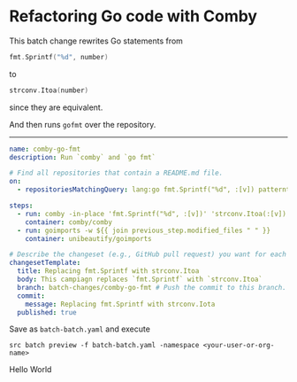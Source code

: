 # Refactoring Go code with Comby

This batch change rewrites Go statements from

```go
fmt.Sprintf("%d", number)
```

to

```go
strconv.Itoa(number)
```

since they are equivalent.

And then runs `gofmt` over the repository.

---

```yaml
name: comby-go-fmt
description: Run `comby` and `go fmt`

# Find all repositories that contain a README.md file.
on:
  - repositoriesMatchingQuery: lang:go fmt.Sprintf("%d", :[v]) patterntype:structural

steps:
  - run: comby -in-place 'fmt.Sprintf("%d", :[v])' 'strconv.Itoa(:[v])' ${{ join repository.search_result_paths " " }}
    container: comby/comby
  - run: goimports -w ${{ join previous_step.modified_files " " }}
    container: unibeautify/goimports

# Describe the changeset (e.g., GitHub pull request) you want for each repository.
changesetTemplate:
  title: Replacing fmt.Sprintf with strconv.Itoa
  body: This campiagn replaces `fmt.Sprintf` with `strconv.Itoa`
  branch: batch-changes/comby-go-fmt # Push the commit to this branch.
  commit:
    message: Replacing fmt.Sprintf with strconv.Iota
  published: true
```

Save as `batch-batch.yaml` and execute

```
src batch preview -f batch-batch.yaml -namespace <your-user-or-org-name>
```
Hello World
